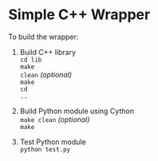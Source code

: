# Simple C++ Wrapper

To build the wrapper:

1. Build C++ library<br>
    <code>cd lib</code><br>
    <code>make clean</code> *(optional)*<br>
    <code>make</code><br>
    <code>cd ..</code>

2. Build Python module using Cython<br>
   <code>make clean</code> *(optional)*<br>
   <code>make</code>

3. Test Python module<br>
   <code>python test.py</code>
